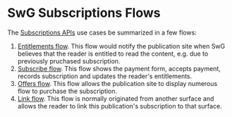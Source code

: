 <!---
Copyright 2018 The Subscribe with Google Authors. All Rights Reserved.

Licensed under the Apache License, Version 2.0 (the "License");
you may not use this file except in compliance with the License.
You may obtain a copy of the License at

     http://www.apache.org/licenses/LICENSE-2.0

Unless required by applicable law or agreed to in writing, software
distributed under the License is distributed on an "AS-IS" BASIS,
WITHOUT WARRANTIES OR CONDITIONS OF ANY KIND, either express or implied.
See the License for the specific language governing permissions and
limitations under the License.
-->

# SwG Subscriptions Flows

The [Subscriptions APIs](./core-apis.md) use cases be summarized in a few flows:

1. [Entitlements flow](./entitlements-flow.md). This flow would notify the publication site when SwG believes that the reader is entitled to read the content, e.g. due to previously pruchased subscription.
2. [Subscribe flow](./subscribe-flow.md). This flow shows the payment form, accepts payment, records subscription and updates the reader's entitlements.
3. [Offers flow](./offers-flow.md). This flow allows the publication site to display numerous flow to purchase the subscription.
4. [Link flow](./link-flow.md). This flow is normally originated from another surface and allows the reader to link this publication's subscription to that surface.
